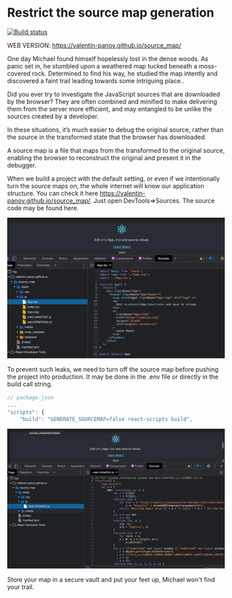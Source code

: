 # Restrict the source map generation

[![Build status](https://ci.appveyor.com/api/projects/status/00hx1c2asx8i0w65?svg=true)](https://ci.appveyor.com/project/vapanov/source-map)

WEB VERSION: https://valentin-panov.github.io/source_map/

One day Michael found himself hopelessly lost in the dense woods. As panic set in, he stumbled upon a weathered map tucked beneath a moss-covered rock. Determined to find his way, he studied the map intently and discovered a faint trail leading towards some intriguing place..

Did you ever try to investigate the JavaScript sources that are downloaded by the browser? They are often combined and minified to make delivering them from the server more efficient, and may entangled to be unlike the sources created by a developer.

In these situations, it’s much easier to debug the original source, rather than the source in the transformed state that the browser has downloaded.

A source map is a file that maps from the transformed to the original source, enabling the browser to reconstruct the original and present it in the debugger.

When we build a project with the default setting, or even if we intentionally turn the source maps on, the whole internet will know our application structure. You can check it here https://valentin-panov.github.io/source_map/. Just open DevTools=>Sources. The source code may be found here.

![](public/1.png)

To prevent such leaks, we need to turn off the source map before pushing the project into production. It may be done in the .env file or directly in the build call string.

```javascript
// package.json
...
"scripts": {
    "build": "GENERATE_SOURCEMAP=false react-scripts build",

```
![](public/2.png)

Store your map in a secure vault and put your feet up, Michael won't find your trail.